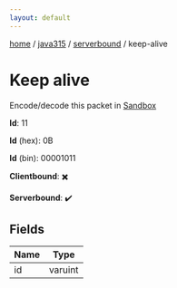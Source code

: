 ```yaml
---
layout: default
---
```


[home](/)  /  [java315](/protocol/java315)  /  [serverbound](/protocol/java315/serverbound)  /  keep-alive

# Keep alive

Encode/decode this packet in [Sandbox](../../../sandbox/java315#Serverbound.KeepAlive)

**Id**: 11

**Id** (hex): 0B

**Id** (bin): 00001011

**Clientbound**: ✖️

**Serverbound**: ✔️

## Fields

Name | Type
---|---
id | varuint
